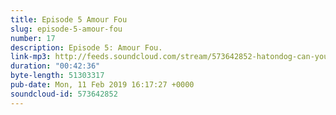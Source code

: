 ```yaml
---
title: Episode 5 Amour Fou
slug: episode-5-amour-fou
number: 17
description: Episode 5: Amour Fou.
link-mp3: http://feeds.soundcloud.com/stream/573642852-hatondog-can-you-just-say-ep17-episode-5-amour-fou.mp3
duration: "00:42:36"
byte-length: 51303317
pub-date: Mon, 11 Feb 2019 16:17:27 +0000
soundcloud-id: 573642852
---
```


